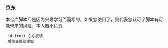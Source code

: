 ### 京东      
本仓库脚本只是因为兴趣学习而而写的，如果您使用了，则代表您认可了脚本有可能带来的风险，本人概不负责                                       

```
 jd_fruit 东东农场
 后续会继续添加
```
